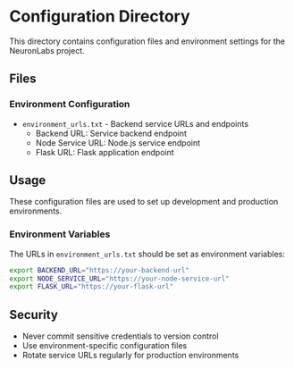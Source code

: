# Configuration Directory

This directory contains configuration files and environment settings for the NeuronLabs project.

## Files

### Environment Configuration
- `environment_urls.txt` - Backend service URLs and endpoints
  - Backend URL: Service backend endpoint
  - Node Service URL: Node.js service endpoint  
  - Flask URL: Flask application endpoint

## Usage

These configuration files are used to set up development and production environments.

### Environment Variables
The URLs in `environment_urls.txt` should be set as environment variables:

```bash
export BACKEND_URL="https://your-backend-url"
export NODE_SERVICE_URL="https://your-node-service-url"
export FLASK_URL="https://your-flask-url"
```

## Security

- Never commit sensitive credentials to version control
- Use environment-specific configuration files
- Rotate service URLs regularly for production environments